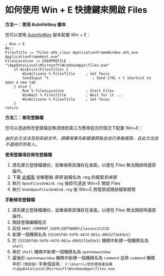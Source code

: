 # 如何使用 Win + E 快捷鍵來開啟 Files

**方法一：使用 AutoHotkey 腳本**

您可以使用 [AutoHotKey](https://www.autohotkey.com/) 腳本配置 Win + E：
```
; Win + E
#e::
FilesTitle := "Files ahk_class ApplicationFrameWindow ahk_exe ApplicationFrameHost.exe"
FilesLocation := USERPROFILE . "\AppData\Local\Microsoft\WindowsApps\files.exe"
    if WinExist(FilesTitle) {
        WinActivate % FilesTitle     ; Set focus
        SendInput ^t                    ; Send CTRL + t shortcut to open a new tab
    } else {
        Run % FilesLocation          ; Start Files
        WinWait % FilesTitle         ; Wait for it ...
        WinActivate % FilesTitle     ; Set focus
    }
return
```

**方法二：修改登錄檔**

您可以透過修改登錄檔且無須借助第三方應用程式的情況下配置 Win+E：

*由於此方法涉及到系統文件，請確保事先新建還原點並自行承擔風險，且此方法並不適用於所有人。*

**使用登錄項目修改登錄檔**
1. 請先建立登錄檔備份，並確保將其儲存在桌面，以便在 Files 無法開啟時還原操作。
2. 下載 [此檔案](https://raw.githubusercontent.com/files-community/files-community.github.io/main/data/OpenFilesOnWinE.zip) 並解壓縮 *兩個*  副檔名為 .reg 的檔案*到桌面*
3. 執行 `OpenFilesOnWinE.reg` 後即可透過 Win+E 開啟 Files
4. 執行 `UndoOpenFilesOnWinE.reg` 後 Win+E 將復原成開啟檔案總管

**手動修改登錄檔**
1. 請先建立登錄檔備份，並確保將其儲存在桌面，以便在 Files 無法開啟時還原操作。
2. 開啟登錄編輯程式
3. 前往 `HKEY_CURRENT_USER\SOFTWARE\Classes\CLSID`
4. 新建一個機碼名為 `{52205fd8-5dfb-447d-801a-d0b52f2e83e1}`
5. 於 `{52205fd8-5dfb-447d-801a-d0b52f2e83e1}` 機碼中新建一個機碼名為 `shell`
5. 再於 `shell` 機碼中新建一個機碼名為 `opennewwindow`
5. 最後於 `opennewwindow` 機碼中新建一個機碼名為 `command` 並將 `command` 機碼中的 `(預設值)` 字串值設為：
`C:\Users\<您的使用者名稱>\AppData\Local\Microsoft\WindowsApps\files.exe`
